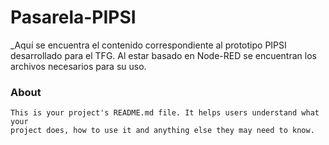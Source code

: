 Pasarela-PIPSI
==============
_Aquí se encuentra el contenido correspondiente al prototipo PIPSI desarrollado para el TFG. Al estar basado en Node-RED se encuentran los archivos necesarios para su uso.
### About
```
This is your project's README.md file. It helps users understand what your
project does, how to use it and anything else they may need to know.
```
